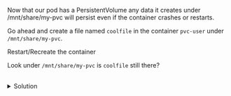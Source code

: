Now that our pod has a PersistentVolume any data it creates under /mnt/share/my-pvc will persist even if the container crashes or restarts.

Go ahead and create a file named `coolfile` in the container `pvc-user` under `/mnt/share/my-pvc`.

Restart/Recreate the container

Look under `/mnt/share/my-pvc` is `coolfile` still there?


<br>
<details><summary>Solution</summary>
<br>

```plain
k exec pvc-user -- touch /mnt/share/my-pvc/coolfile

k get pod pvc-user -o yaml | kubectl replace -f - --force

k exec pvc-user -- ls /mnt/share/my-pvc
```{{exec}}

</details>